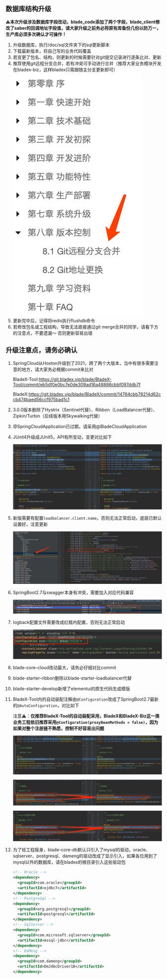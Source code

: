 ## 数据库结构升级

⚠️**本次升级涉及数据库字段改动，blade_code添加了两个字段，blade_client修改了saber的回调地址字段值，请大家升级之前务必将原有库备份几份以防万一，生产库必须多次确认才可操作！**



1. 升级数据库，执行/doc/sql文件夹下的sql更新脚本
2. 下载最新版本，将自己写的业务代码覆盖
3. 若变更了包名、结构，则更新的时候需要针对git提交记录进行逐条比对、更新
4. 推荐使用git远程分支合并，若有冲突可手动进行合并（推荐大家业务模块开发在bladex-biz，这样bladex只需跟随主分支更新即可）
   ![](../images/screenshot_1581252278475.png)
5. 更新完毕后，记得将redis执行flushdb命令
6. 若修改包名或工程结构，导致无法直接通过git merge合并的同学，请看下方的注意点，不要遗漏～ 否则更新容易出错



## 升级注意点，请务必确认

1. SpringCloud从Hoxton升级到了2021，跨了两个大版本，当中有很多需要注意的地方，请大家务必根据commit来比对

   BladeX-Tool:https://git.bladex.vip/blade/BladeX-Tool/commit/eb5df0e0bc7e0de309ad16a48886cbbf097ddb7f

   BladeX:https://git.bladex.vip/blade/BladeX/commit/14764cbb78214d62ccb474baed56ccf975bad1c1

2. 3.0.0版本删除了Hystrix（Sentinel代替）、Ribbon（LoadBalancer代替）、Zipkin/Turbin（后续版本用Skywalking代替）

3. @SpringCloudApplication已过期，请采用@BladeCloudApplication

4. JUnit4升级成JUnit5，API有所变动，变更对比如下

   ![image-20220715221357071](../images/image-20220715221357071.png)

5. 新版需要有配置`loadbalancer.client.name`，否则无法正常启动，底层已默认设置好，注意更新

   ![image-20220715221554032](../images/image-20220715221554032.png)

6. SpringBoot2.7与swagger本身有冲突，需要加入对应代码兼容

   ![image-20220715221723811](../images/image-20220715221723811.png)

7. logback配置文件需要改成红框内配置，否则无法正常启动

   ![image-20220715221818528](../images/image-20220715221818528.png)

8. blade-core-cloud改动最大，请务必仔细对比commit

9. blade-starter-ribbon删除以blade-starter-loadbalancer代替

10. blade-starter-develop新增了elementui的原生代码生成模版

11. BladeX-Tool内的自动装配注解由`@Configuration`改成了SpringBoot2.7最新的`@AutoConfiguration`，对比如下

    注意⚠️：**仅推荐BladeX-Tool的自动装配采用，BladeX和BladeX-Biz这一类业务工程依旧推荐采用`@Configuration(proxyBeanMethods = false)`，因为如果对整个注册链不熟悉，控制不好容易出问题**

    ![image-20220715222154751](../images/image-20220715222154751.png)

    ![image-20220715222254612](../images/image-20220715222254612.png)

    ![image-20220715222356545](../images/image-20220715222356545.png)

12. 为了给工程瘦身，blade-core-db默认只引入了mysql的驱动，oracle、sqlserver、postgresql、dameng的驱动改成了显示引入，如果各位用到了mysql以外的数据库，请在bladex的根目录引入这些驱动包

    ```xml
    <!-- Oracle -->
    <dependency>
      <groupId>com.oracle</groupId>
      <artifactId>ojdbc7</artifactId>
    </dependency>
    <!-- PostgreSql -->
    <dependency>
      <groupId>org.postgresql</groupId>
      <artifactId>postgresql</artifactId>
    </dependency>
    <!-- SqlServer -->
    <dependency>
      <groupId>com.microsoft.sqlserver</groupId>
      <artifactId>mssql-jdbc</artifactId>
    </dependency>
    <!-- DaMeng -->
    <dependency>
      <groupId>com.dameng</groupId>
      <artifactId>DmJdbcDriver18</artifactId>
    </dependency>
    ```

    

